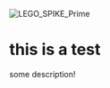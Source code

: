 ![LEGO_SPIKE_Prime](https://github.com/tconey01/legospikeprime-repo/assets/119706185/c7d4f0b6-5585-4ed0-9c0d-438a8192bceb)
# this is a test

some description!
